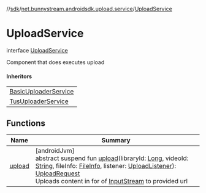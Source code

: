//[sdk](../../../index.md)/[net.bunnystream.androidsdk.upload.service](../index.md)/[UploadService](index.md)

# UploadService

interface [UploadService](index.md)

Component that does executes upload

#### Inheritors

| |
|---|
| [BasicUploaderService](../../net.bunnystream.androidsdk.upload.service.basic/-basic-uploader-service/index.md) |
| [TusUploaderService](../../net.bunnystream.androidsdk.upload.service.tus/-tus-uploader-service/index.md) |

## Functions

| Name | Summary |
|---|---|
| [upload](upload.md) | [androidJvm]<br>abstract suspend fun [upload](upload.md)(libraryId: [Long](https://kotlinlang.org/api/latest/jvm/stdlib/kotlin/-long/index.html), videoId: [String](https://kotlinlang.org/api/latest/jvm/stdlib/kotlin/-string/index.html), fileInfo: [FileInfo](../../net.bunnystream.androidsdk.upload.model/-file-info/index.md), listener: [UploadListener](../-upload-listener/index.md)): [UploadRequest](../-upload-request/index.md)<br>Uploads content in for of [InputStream](https://developer.android.com/reference/kotlin/java/io/InputStream.html) to provided url |
